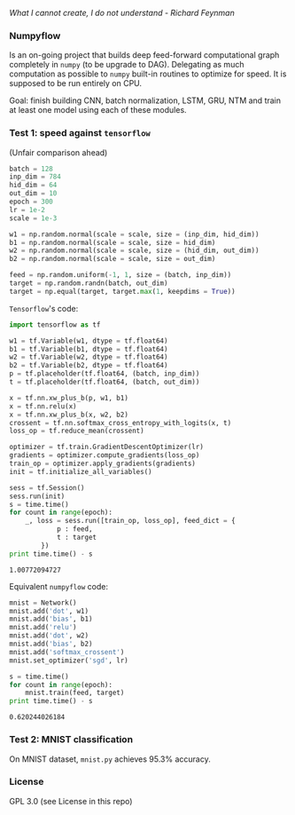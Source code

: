 *What I cannot create, I do not understand - Richard Feynman*

### Numpyflow

Is an on-going project that builds deep feed-forward computational graph completely in `numpy` (to be upgrade to DAG). Delegating as much computation as possible to `numpy` built-in routines to optimize for speed. It is supposed to be run entirely on CPU.

Goal: finish building CNN, batch normalization, LSTM, GRU, NTM and train at least one model using each of these modules.

### Test 1: speed against `tensorflow`

(Unfair comparison ahead)

```python
batch = 128
inp_dim = 784
hid_dim = 64
out_dim = 10
epoch = 300
lr = 1e-2
scale = 1e-3

w1 = np.random.normal(scale = scale, size = (inp_dim, hid_dim))
b1 = np.random.normal(scale = scale, size = hid_dim)
w2 = np.random.normal(scale = scale, size = (hid_dim, out_dim))
b2 = np.random.normal(scale = scale, size = out_dim)

feed = np.random.uniform(-1, 1, size = (batch, inp_dim))
target = np.random.randn(batch, out_dim)
target = np.equal(target, target.max(1, keepdims = True))
```

`Tensorflow`'s code:

```python
import tensorflow as tf

w1 = tf.Variable(w1, dtype = tf.float64)
b1 = tf.Variable(b1, dtype = tf.float64)
w2 = tf.Variable(w2, dtype = tf.float64)
b2 = tf.Variable(b2, dtype = tf.float64)
p = tf.placeholder(tf.float64, (batch, inp_dim))
t = tf.placeholder(tf.float64, (batch, out_dim))

x = tf.nn.xw_plus_b(p, w1, b1)
x = tf.nn.relu(x)
x = tf.nn.xw_plus_b(x, w2, b2)
crossent = tf.nn.softmax_cross_entropy_with_logits(x, t)
loss_op = tf.reduce_mean(crossent)

optimizer = tf.train.GradientDescentOptimizer(lr)
gradients = optimizer.compute_gradients(loss_op)
train_op = optimizer.apply_gradients(gradients)
init = tf.initialize_all_variables()

sess = tf.Session()
sess.run(init)
s = time.time()
for count in range(epoch):
	_, loss = sess.run([train_op, loss_op], feed_dict = {
			p : feed,
			t : target
		})
print time.time() - s
```

```
1.00772094727
```

Equivalent `numpyflow` code:

```python
mnist = Network()
mnist.add('dot', w1)
mnist.add('bias', b1)
mnist.add('relu')
mnist.add('dot', w2)
mnist.add('bias', b2)
mnist.add('softmax_crossent')
mnist.set_optimizer('sgd', lr)

s = time.time()
for count in range(epoch):
	mnist.train(feed, target)
print time.time() - s
```

```
0.620244026184
```

### Test 2: MNIST classification

On MNIST dataset, `mnist.py` achieves 95.3% accuracy.

### License
GPL 3.0 (see License in this repo)